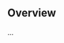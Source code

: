 <!-- Note: Please must use one of our issue templates to file an issue! 🛑 -->
<!-- 👉 https://github.com/JoshuaKGoldberg/tidelift-me-up-site/issues/new/choose 👈 -->
<!-- **Issues that should have been filed with a template will be closed without action, and we will ask you to use a template.** -->

<!-- This blank issue template is only for issues that don't fit any of the templates. -->

## Overview

...
